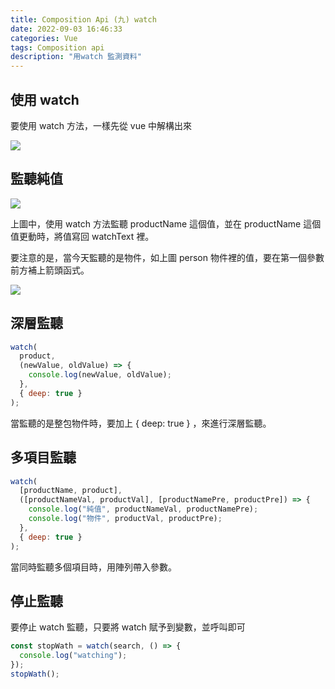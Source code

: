 ```yaml
---
title: Composition Api (九) watch
date: 2022-09-03 16:46:33
categories: Vue
tags: Composition api
description: "用watch 監測資料"
---
```


## 使用 watch

要使用 watch 方法，一樣先從 vue 中解構出來

![](https://cdn-images-1.medium.com/max/1100/1*Dw-eJPBN1vBUrrLxLZF0cg.png)

## 監聽純值

![](https://cdn-images-1.medium.com/max/1100/1*ubEKCZ8Az-DwaBKxfdcCjw.png)

上圖中，使用 watch 方法監聽 productName 這個值，並在 productName 這個值更動時，將值寫回 watchText 裡。

要注意的是，當今天監聽的是物件，如上圖 person 物件裡的值，要在第一個參數前方補上箭頭函式。

![](https://cdn-images-1.medium.com/max/1100/1*9Y_o_Bf5qLPp6iboKar4Sg.png)

## 深層監聽

```js
watch(
  product,
  (newValue, oldValue) => {
    console.log(newValue, oldValue);
  },
  { deep: true }
);
```

當監聽的是整包物件時，要加上 { deep: true } ，來進行深層監聽。

## 多項目監聽

```js
watch(
  [productName, product],
  ([productNameVal, productVal], [productNamePre, productPre]) => {
    console.log("純值", productNameVal, productNamePre);
    console.log("物件", productVal, productPre);
  },
  { deep: true }
);
```

當同時監聽多個項目時，用陣列帶入參數。

## 停止監聽

要停止 watch 監聽，只要將 watch 賦予到變數，並呼叫即可

```js
const stopWath = watch(search, () => {
  console.log("watching");
});
stopWath();
```
